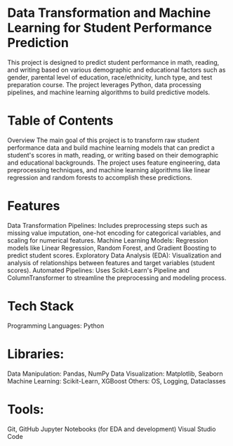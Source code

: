 # Data Transformation and Machine Learning for Student Performance Prediction
This project is designed to predict student performance in math, reading, and writing based on various demographic and educational factors such as gender, parental level of education, race/ethnicity, lunch type, and test preparation course. The project leverages Python, data processing pipelines, and machine learning algorithms to build predictive models.

# Table of Contents
Overview
The main goal of this project is to transform raw student performance data and build machine learning models that can predict a student's scores in math, reading, or writing based on their demographic and educational backgrounds. The project uses feature engineering, data preprocessing techniques, and machine learning algorithms like linear regression and random forests to accomplish these predictions.

# Features
Data Transformation Pipelines: Includes preprocessing steps such as missing value imputation, one-hot encoding for categorical variables, and scaling for numerical features.
Machine Learning Models: Regression models like Linear Regression, Random Forest, and Gradient Boosting to predict student scores.
Exploratory Data Analysis (EDA): Visualization and analysis of relationships between features and target variables (student scores).
Automated Pipelines: Uses Scikit-Learn's Pipeline and ColumnTransformer to streamline the preprocessing and modeling process.
# Tech Stack
Programming Languages: Python
# Libraries:
Data Manipulation: Pandas, NumPy
Data Visualization: Matplotlib, Seaborn
Machine Learning: Scikit-Learn, XGBoost
Others: OS, Logging, Dataclasses
# Tools:
Git, GitHub
Jupyter Notebooks (for EDA and development)
Visual Studio Code
